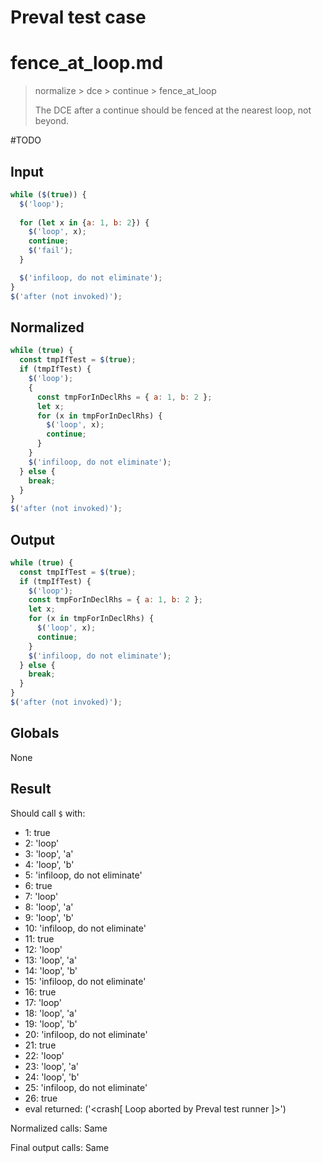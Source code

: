 # Preval test case

# fence_at_loop.md

> normalize > dce > continue > fence_at_loop
>
> The DCE after a continue should be fenced at the nearest loop, not beyond.

#TODO

## Input

`````js filename=intro
while ($(true)) {
  $('loop');
  
  for (let x in {a: 1, b: 2}) {
    $('loop', x);
    continue;
    $('fail');
  }

  $('infiloop, do not eliminate');
}
$('after (not invoked)');
`````

## Normalized

`````js filename=intro
while (true) {
  const tmpIfTest = $(true);
  if (tmpIfTest) {
    $('loop');
    {
      const tmpForInDeclRhs = { a: 1, b: 2 };
      let x;
      for (x in tmpForInDeclRhs) {
        $('loop', x);
        continue;
      }
    }
    $('infiloop, do not eliminate');
  } else {
    break;
  }
}
$('after (not invoked)');
`````

## Output

`````js filename=intro
while (true) {
  const tmpIfTest = $(true);
  if (tmpIfTest) {
    $('loop');
    const tmpForInDeclRhs = { a: 1, b: 2 };
    let x;
    for (x in tmpForInDeclRhs) {
      $('loop', x);
      continue;
    }
    $('infiloop, do not eliminate');
  } else {
    break;
  }
}
$('after (not invoked)');
`````

## Globals

None

## Result

Should call `$` with:
 - 1: true
 - 2: 'loop'
 - 3: 'loop', 'a'
 - 4: 'loop', 'b'
 - 5: 'infiloop, do not eliminate'
 - 6: true
 - 7: 'loop'
 - 8: 'loop', 'a'
 - 9: 'loop', 'b'
 - 10: 'infiloop, do not eliminate'
 - 11: true
 - 12: 'loop'
 - 13: 'loop', 'a'
 - 14: 'loop', 'b'
 - 15: 'infiloop, do not eliminate'
 - 16: true
 - 17: 'loop'
 - 18: 'loop', 'a'
 - 19: 'loop', 'b'
 - 20: 'infiloop, do not eliminate'
 - 21: true
 - 22: 'loop'
 - 23: 'loop', 'a'
 - 24: 'loop', 'b'
 - 25: 'infiloop, do not eliminate'
 - 26: true
 - eval returned: ('<crash[ Loop aborted by Preval test runner ]>')

Normalized calls: Same

Final output calls: Same
